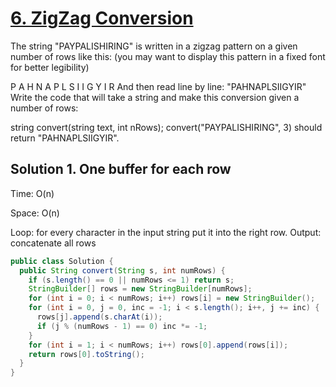 # [6. ZigZag Conversion](https://leetcode.com/problems/zigzag-conversion/)

The string "PAYPALISHIRING" is written in a zigzag pattern on a given number of rows like this: (you may want to display this pattern in a fixed font for better legibility)

P   A   H   N
A P L S I I G
Y   I   R
And then read line by line: "PAHNAPLSIIGYIR"
Write the code that will take a string and make this conversion given a number of rows:

string convert(string text, int nRows);
convert("PAYPALISHIRING", 3) should return "PAHNAPLSIIGYIR".

## Solution 1. One buffer for each row

Time: O(n)

Space: O(n)

Loop: for every character in the input string put it into the right row.
Output: concatenate all rows

```java
public class Solution {
  public String convert(String s, int numRows) {
    if (s.length() == 0 || numRows <= 1) return s;
    StringBuilder[] rows = new StringBuilder[numRows];
    for (int i = 0; i < numRows; i++) rows[i] = new StringBuilder();
    for (int i = 0, j = 0, inc = -1; i < s.length(); i++, j += inc) {
      rows[j].append(s.charAt(i));
      if (j % (numRows - 1) == 0) inc *= -1;
    }
    for (int i = 1; i < numRows; i++) rows[0].append(rows[i]);
    return rows[0].toString();
  }
}
```
